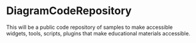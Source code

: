 # DiagramCodeRepository
This will be a public code repository of samples to make accessible widgets, tools, scripts, plugins that make educational materials accessible.  
